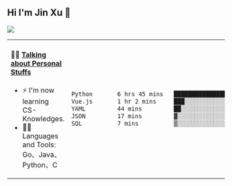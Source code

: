 
## Hi I'm Jin Xu 👋
![](https://komarev.com/ghpvc/?username=jiayouxujin&color=brightgreen&label=PROFILE+VIEWS)



<table align="center">
<tr>
<td valign="top" width="60%">

#### 🏋️‍♀️ <a href="https://github.com/jiayouxujin" target="_blank">Talking about Personal Stuffs</a>
<!-- recent_releases starts -->

- ⚡  I'm now learning CS-Knowledges.  
- 🏊‍♂️ Languages and Tools: Go、Java、Python、C
<!-- recent_releases ends -->
</td>
<td>
 
<!--START_SECTION:waka-->

```txt
Python       6 hrs 45 mins   ██████████████████▒░░░░░░   73.68 %
Vue.js       1 hr 2 mins     ███░░░░░░░░░░░░░░░░░░░░░░   11.43 %
YAML         44 mins         ██░░░░░░░░░░░░░░░░░░░░░░░   07.99 %
JSON         17 mins         ▓░░░░░░░░░░░░░░░░░░░░░░░░   03.25 %
SQL          7 mins          ▒░░░░░░░░░░░░░░░░░░░░░░░░   01.29 %
```

<!--END_SECTION:waka-->
 
</td>
</tr>
</table>





